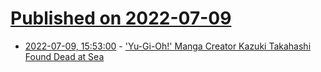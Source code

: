 # [Published on 2022-07-09](index.md)

* [2022-07-09, 15:53:00](https://soylentnews.org/article.pl?sid=22/07/08/1754255&from=rss) - ['Yu-Gi-Oh!' Manga Creator Kazuki Takahashi Found Dead at Sea](https://soylentnews.org/article.pl?sid=22/07/08/1754255&from=rss)
